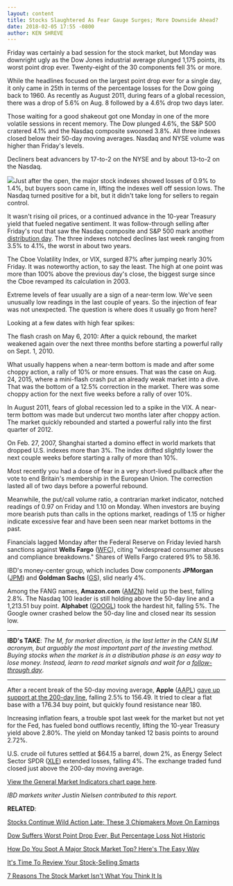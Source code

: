 ```yaml
---
layout: content
title: Stocks Slaughtered As Fear Gauge Surges; More Downside Ahead?
date: 2018-02-05 17:55 -0800
author: KEN SHREVE
---
```






Friday was certainly a bad session for the stock market, but Monday was downright ugly as the Dow Jones industrial average plunged 1,175 points, its worst point drop ever. Twenty-eight of the 30 components fell 3% or more.


 While the headlines focused on the largest point drop ever for a single day, it only came in 25th in terms of the percentage losses for the Dow going back to 1960. As recently as August 2011, during fears of a global recession, there was a drop of 5.6% on Aug. 8 followed by a 4.6% drop two days later.


Those waiting for a good shakeout got one Monday in one of the more volatile sessions in recent memory. The Dow plunged 4.6%, the S&P 500 cratered 4.1% and the Nasdaq composite swooned 3.8%. All three indexes closed below their 50-day moving averages. Nasdaq and NYSE volume was higher than Friday's levels.


Decliners beat advancers by 17-to-2 on the NYSE and by about 13-to-2 on the Nasdaq.


![](https://www.investors.com/wp-content/uploads/2018/02/MP020518-158x300.jpg)Just after the open, the major stock indexes showed losses of 0.9% to 1.4%, but buyers soon came in, lifting the indexes well off session lows. The Nasdaq turned positive for a bit, but it didn't take long for sellers to regain control.


It wasn't rising oil prices, or a continued advance in the 10-year Treasury yield that fueled negative sentiment. It was follow-through selling after Friday's rout that saw the Nasdaq composite and S&P 500 mark another [distribution day](http://www.investors.com/ibd-university/market-timing/market-tops/). The three indexes notched declines last week ranging from 3.5% to 4.1%, the worst in about two years.


The Cboe Volatility Index, or VIX, surged 87% after jumping nearly 30% Friday. It was noteworthy action, to say the least. The high at one point was more than 100% above the previous day's close, the biggest surge since the Cboe revamped its calculation in 2003.


Extreme levels of fear usually are a sign of a near-term low. We've seen unusually low readings in the last couple of years. So the injection of fear was not unexpected. The question is where does it usually go from here?


Looking at a few dates with high fear spikes:


The flash crash on May 6, 2010: After a quick rebound, the market weakened again over the next three months before starting a powerful rally on Sept. 1, 2010.


What usually happens when a near-term bottom is made and after some choppy action, a rally of 10% or more ensues. That was the case on Aug. 24, 2015, where a mini-flash crash put an already weak market into a dive. That was the bottom of a 12.5% correction in the market. There was some choppy action for the next five weeks before a rally of over 10%.


In August 2011, fears of global recession led to a spike in the VIX. A near-term bottom was made but undercut two months later after choppy action. The market quickly rebounded and started a powerful rally into the first quarter of 2012.


On Feb. 27, 2007, Shanghai started a domino effect in world markets that dropped U.S. indexes more than 3%. The index drifted slightly lower the next couple weeks before starting a rally of more than 10%.


Most recently you had a dose of fear in a very short-lived pullback after the vote to end Britain's membership in the European Union. The correction lasted all of two days before a powerful rebound.


Meanwhile, the put/call volume ratio, a contrarian market indicator, notched readings of 0.97 on Friday and 1.10 on Monday. When investors are buying more bearish puts than calls in the options market, readings of 1.15 or higher indicate excessive fear and have been seen near market bottoms in the past.


Financials lagged Monday after the Federal Reserve on Friday levied harsh sanctions against **Wells Fargo** ([WFC](https://research.investors.com/quote.aspx?symbol=WFC)), citing "widespread consumer abuses and compliance breakdowns." Shares of Wells Fargo cratered 9% to 58.16.


IBD's money-center group, which includes Dow components **JPMorgan** ([JPM](https://research.investors.com/quote.aspx?symbol=JPM)) and **Goldman Sachs** ([GS](https://research.investors.com/quote.aspx?symbol=GS)), slid nearly 4%.


Among the FANG names, **Amazon.com** ([AMZN](https://research.investors.com/quote.aspx?symbol=AMZN)) held up the best, falling 2.8%. The Nasdaq 100 leader is still holding above the 50-day line and a 1,213.51 buy point. **Alphabet** ([GOOGL](https://research.investors.com/quote.aspx?symbol=GOOGL)) took the hardest hit, falling 5%. The Google owner crashed below the 50-day line and closed near its session low.




---


**IBD's TAKE**: *The M, for market direction, is the last letter in the CAN SLIM acronym, but arguably the most important part of the investing method. Buying stocks when the market is in a distribution phase is an easy way to lose money. Instead, learn to read market signals and wait for a* [*follow-through day*](https://www.investors.com/ibd-university/market-timing/market-bottoms/).




---


After a recent break of the 50-day moving average, **Apple** ([AAPL](https://research.investors.com/quote.aspx?symbol=AAPL)) [gave up support at the 200-day line](http://www.investors.com/news/technology/apple-stock-flashed-these-4-sell-signals-in-two-weeks/), falling 2.5% to 156.49. It tried to clear a flat base with a 176.34 buy point, but quickly found resistance near 180.


Increasing inflation fears, a trouble spot last week for the market but not yet for the Fed, has fueled bond outflows recently, lifting the 10-year Treasury yield above 2.80%. The yield on Monday tanked 12 basis points to around 2.72%.


U.S. crude oil futures settled at $64.15 a barrel, down 2%, as Energy Select Sector SPDR ([XLE](https://research.investors.com/quote.aspx?symbol=XLE)) extended losses, falling 4%. The exchange traded fund closed just above the 200-day moving average.


[View the General Market Indicators chart page here](https://www.investors.com/wp-content/uploads/2018/02/IBD0502153407GMI.pdf).


*IBD markets writer Justin Nielsen contributed to this report.*


**RELATED**:


[Stocks Continue Wild Action Late; These 3 Chipmakers Move On Earnings](https://www.investors.com/market-trend/stock-market-today/sp-500-nasdaq-futures-show-heavy-selling-continues-after-dows-4-6-tumble/)


[Dow Suffers Worst Point Drop Ever, But Percentage Loss Not Historic](https://www.investors.com/news/dow-suffers-worst-point-drop-ever-but-percentage-loss-not-historic/)


[How Do You Spot A Major Stock Market Top? Here's The Easy Way](https://www.investors.com/how-to-invest/investors-corner/how-do-you-spot-a-major-market-top-easy-look-for-heavy-distribution/)


[It's Time To Review Your Stock-Selling Smarts](https://www.investors.com/how-to-invest/investors-corner/bull-market-rally-review-sell-rules/)


[7 Reasons The Stock Market Isn't What You Think It Is](https://www.investors.com/how-to-invest/investors-corner/7-reasons-the-stock-market-isnt-what-you-think-it-is/)




